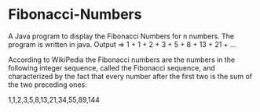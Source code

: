 # Fibonacci-Numbers
A Java program to display the Fibonacci Numbers for n numbers. The program is written in java.
Output => 1 + 1 + 2 + 3 + 5 + 8 + 13 + 21 + ...

According to WikiPedia 
the Fibonacci numbers are the numbers in the following integer sequence, called the Fibonacci sequence, and characterized by the fact that every number after the first two is the sum of the two preceding ones:

1,1,2,3,5,8,13,21,34,55,89,144
